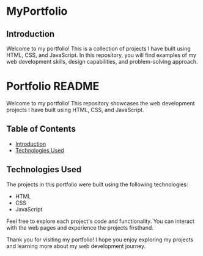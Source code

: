 # MyPortfolio

## Introduction

Welcome to my portfolio! This is a collection of projects I have built using HTML, CSS, and JavaScript. In this repository, you will find examples of my web development skills, design capabilities, and problem-solving approach.
# Portfolio README

Welcome to my portfolio! This repository showcases the web development projects I have built using HTML, CSS, and JavaScript.

## Table of Contents

- [Introduction](#introduction)
- [Technologies Used](#technologies-used)


## Technologies Used

The projects in this portfolio were built using the following technologies:

- HTML
- CSS
- JavaScript

Feel free to explore each project's code and functionality. You can interact with the web pages and experience the projects firsthand.



Thank you for visiting my portfolio! I hope you enjoy exploring my projects and learning more about my web development journey.
